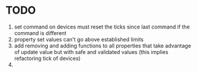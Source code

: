 # TODO

1. set command on devices must reset the ticks since last command if the command is different
2. property set values can't go above established limits
3. add removing and adding functions to all properties that take advantage of update value but with safe and validated
   values (this implies refactoring tick of devices)
4. 